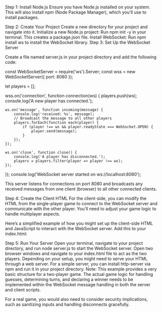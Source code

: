 Step 1: Install Node.js
Ensure you have Node.js installed on your system. This will also install npm (Node Package Manager), which you'll use to install packages.

Step 2: Create Your Project
Create a new directory for your project and navigate into it.
Initialize a new Node.js project: Run npm init -y in your terminal. This creates a package.json file.
Install WebSocket: Run npm install ws to install the WebSocket library.
Step 3: Set Up the WebSocket Server

Create a file named server.js in your project directory and add the following code:

const WebSocketServer = require('ws').Server;
const wss = new WebSocketServer({ port: 8080 });

let players = [];

wss.on('connection', function connection(ws) {
    players.push(ws);
    console.log('A new player has connected.');

    ws.on('message', function incoming(message) {
        console.log('received: %s', message);
        // Broadcast the message to all other players
        players.forEach(function each(player) {
            if (player !== ws && player.readyState === WebSocket.OPEN) {
                player.send(message);
            }
        });
    });

    ws.on('close', function close() {
        console.log('A player has disconnected.');
        players = players.filter(player => player !== ws);
    });
});
console.log('WebSocket server started on ws://localhost:8080');



This server listens for connections on port 8080 and broadcasts any received messages from one client (browser) to all other connected clients.

Step 4: Create the Client HTML
For the client-side, you can modify the HTML from the single-player game to connect to the WebSocket server and communicate with the other player. You'll need to adjust your game logic to handle multiplayer aspects.

Here’s a simplified example of how you might set up the client-side HTML and JavaScript to interact with the WebSocket server. Add this to your index.html:


<!DOCTYPE html>
<html lang="en">
<head>
<meta charset="UTF-8">
<title>Two Player Guessing Game</title>
</head>
<body>
<script>
    const ws = new WebSocket('ws://localhost:8080');

    ws.onopen = function() {
        console.log('Connected to the server');
    };

    ws.onmessage = function(event) {
        console.log('Message from server: ', event.data);
    };

    // Example function to send a message
    function sendMessage(message) {
        ws.send(message);
    }
</script>
</body>
</html>


Step 5: Run Your Server
Open your terminal, navigate to your project directory, and run node server.js to start the WebSocket server.
Open two browser windows and navigate to your index.html file to act as the two players. Depending on your setup, you might need to serve your HTML through a web server. For a simple server, you can install http-server via npm and run it in your project directory.
Note:
This example provides a very basic structure for a two-player game. The actual game logic for handling guesses, determining turns, and declaring a winner needs to be implemented within the WebSocket message handling in both the server and client scripts.

For a real game, you would also need to consider security implications, such as sanitizing inputs and handling disconnects gracefully.

